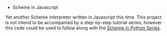 * Scheme in Javascript

Yet another Scheme interpreter written in Javascript this time.  This project 
is not intend to be accompanied by a step-by-step tutorial series, however 
this code could be used to follow along with the [Scheme in Python Series](http://nickzarr.com/blog4/series/scheme-in-python/).
